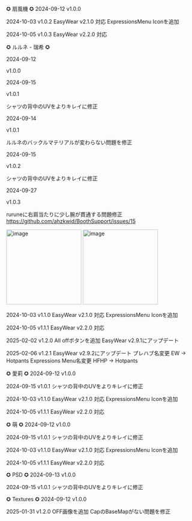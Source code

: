 
✪ 扇風機 ✪
2024-09-12
v1.0.0

2024-10-03
v1.0.2
EasyWear v2.1.0 対応
ExpressionsMenu Iconを追加

2024-10-05
v1.0.3
EasyWear v2.2.0 対応





✪ ルルネ - 瑞希 ✪

2024-09-12

v1.0.0

2024-09-15

v1.0.1

シャツの背中のUVをよりキレイに修正

2024-09-14

v1.0.1

ルルネのバックルマテリアルが変わらない問題を修正



2024-09-15

v1.0.2

シャツの背中のUVをよりキレイに修正




2024-09-27

v1.0.3

ruruneに右肩当たりに少し腕が貫通する問題修正 https://github.com/ahzkwid/BoothSupport/issues/15

<img width="200" height="200" alt="image" src="https://github.com/user-attachments/assets/b78f07bf-e531-4ee8-8439-038526816bf4" />
<img width="200" height="200" alt="image" src="https://github.com/user-attachments/assets/eeb02c69-a1fb-480c-b1d6-d7f546c4f4d0" />







2024-10-03
v1.1.0
EasyWear v2.1.0 対応
ExpressionsMenu Iconを追加

2024-10-05
v1.1.1
EasyWear v2.2.0 対応

2025-02-02
v1.2.0
All offボタンを追加
EasyWear v2.9.1にアップデート

2025-02-06
v1.2.1
EasyWear v2.9.2にアップデート
プレハブ名変更 EW -> Hotpants
Expressions Menu名変更 HFHP -> Hotpants






✪ 愛莉 ✪
2024-09-12
v1.0.0

2024-09-15
v1.0.1
シャツの背中のUVをよりキレイに修正

2024-10-03
v1.1.0
EasyWear v2.1.0 対応
ExpressionsMenu Iconを追加

2024-10-05
v1.1.1
EasyWear v2.2.0 対応





✪ 萌 ✪
2024-09-12
v1.0.0

2024-09-15
v1.0.1
シャツの背中のUVをよりキレイに修正

2024-10-03
v1.1.0
EasyWear v2.1.0 対応
ExpressionsMenu Iconを追加

2024-10-05
v1.1.1
EasyWear v2.2.0 対応





✪ PSD ✪
2024-09-13
v1.0.0

2024-09-15
v1.0.1
シャツの背中のUVをよりキレイに修正




✪ Textures ✪
2024-09-12
v1.0.0

2025-01-31
v1.2.0
OFF画像を追加
CapのBaseMapがない問題を修正
